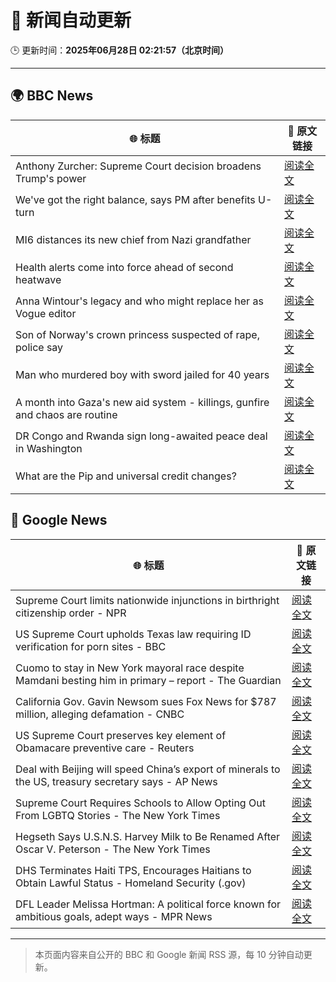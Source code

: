 # 🧠 新闻自动更新

🕒 更新时间：**2025年06月28日 02:21:57（北京时间）**

---

## 🌍 BBC News

| 🌐 标题 | 🔗 原文链接 |
|--------|-------------|
| Anthony Zurcher: Supreme Court decision broadens Trump's power | [阅读全文](https://www.bbc.com/news/articles/cj9velv7z4no) |
| We've got the right balance, says PM after benefits U-turn | [阅读全文](https://www.bbc.com/news/articles/cd78vyl3yvlo) |
| MI6 distances its new chief from Nazi grandfather | [阅读全文](https://www.bbc.com/news/articles/c0l406gpydgo) |
| Health alerts come into force ahead of second heatwave | [阅读全文](https://www.bbc.com/news/articles/cy4y8exrw0zo) |
| Anna Wintour's legacy and who might replace her as Vogue editor | [阅读全文](https://www.bbc.com/news/articles/c3envvyvqydo) |
| Son of Norway's crown princess suspected of rape, police say | [阅读全文](https://www.bbc.com/news/articles/cyvjqn2dg3eo) |
| Man who murdered boy with sword jailed for 40 years | [阅读全文](https://www.bbc.com/news/articles/cvg977nkl9xo) |
| A month into Gaza's new aid system - killings, gunfire and chaos are routine | [阅读全文](https://www.bbc.com/news/articles/cwygezz3gx7o) |
| DR Congo and Rwanda sign long-awaited peace deal in Washington | [阅读全文](https://www.bbc.com/news/articles/c1e0ggw7d43o) |
| What are the Pip and universal credit changes? | [阅读全文](https://www.bbc.com/news/articles/cj924xvzrr2o) |

## 📰 Google News

| 🌐 标题 | 🔗 原文链接 |
|--------|-------------|
| Supreme Court limits nationwide injunctions in birthright citizenship order - NPR | [阅读全文](https://news.google.com/rss/articles/CBMinAFBVV95cUxPdUEweG5GZ2FsUjFuR2RPb1o4MC1wU3hPQkxiNEJ3Y1ZRQlpBejctTTQ5ZlZyZlpIU3MzbTFWbjJtZnlPX2VhUVdiZmszRGhUSnlHcDR5SjBrQnRla0NLc2ZwUEwxbElFa2NiVEZESWE3WENURzRNR2xDcGQwcGZJRzFGdzdMM1h2UUEtcWpyY3pwS3JhUEFLX2FjU2Y?oc=5) |
| US Supreme Court upholds Texas law requiring ID verification for porn sites - BBC | [阅读全文](https://news.google.com/rss/articles/CBMiWkFVX3lxTFAtTjY2T1NDV0dXbjBkMnBSSGdKWWdVWlRXWkx4OEJ3SXRNWm9ZVGFweTJZVmY2WDltYVBZNGF2dUY2Qzhsc3FVMjRSTnIzaWotUDVEX0lmaGg5d9IBX0FVX3lxTFBmTV8yLTItX0VKczdoU2xqbDI4N1hoRnNOTGh1Y0djMzk1X2RFMHJXSWh0U0NtaUY2dlFnUWhFZHdvSVhTSTNrMko0YXBDSzVmMVZPWF80NFZCeWQ4XzVZ?oc=5) |
| Cuomo to stay in New York mayoral race despite Mamdani besting him in primary – report - The Guardian | [阅读全文](https://news.google.com/rss/articles/CBMiiAFBVV95cUxNN3gtM3BQOHpScFBrMFJhZUZNRjdlOVgyYXZfbzZ1N3doSzJnbU1URU1fdGM4bG4wMzdGUW90R3NYeFBMY3V2NUp5YlVtZUtJSDVFR3lnZ2FxZ1N3aWo1b1hfbThiN1Y1V0Z1Q19zMjBndF9Xc0otWnM1bkliSk9kZWdUZGNnbGht?oc=5) |
| California Gov. Gavin Newsom sues Fox News for $787 million, alleging defamation - CNBC | [阅读全文](https://news.google.com/rss/articles/CBMie0FVX3lxTE5tUkFEamtVOElRUURqSUpIR2llMDdhblp5cDJvYlAzZlplWnItczV4OFprUjFTRkFaZVZldFFNLWRPU29PdE1YeFV3a2Z5VEtMeG1aYldrempyVGgycEZRWTd4WDU2cGc3Rk55dFNvd0RYZkRNdXNxS0J6QdIBgAFBVV95cUxPMFk0YmFPUW5VYlZnRXFZWnJDQWMzSHJ5dVNPT1hjOWtQOGtVU0lfeXRRTTBLSHFDYmJtaFZyUW85bkY0RGszcGJPUWluSGI3NUljc2VNeUxRY3RhYUpFNWZkU2ZKVFRMTUhQTXpycXZEQVpXZDVkSUdXNi1KdFExcw?oc=5) |
| US Supreme Court preserves key element of Obamacare preventive care - Reuters | [阅读全文](https://news.google.com/rss/articles/CBMivAFBVV95cUxQd2o0amQ4ZE50S05GOGlnc3pnWjY1dm5KZ3BtRWFuaWhVbE1wdEFuRk05RFJSaWZDWVpUSG8zOFZXOTdCUEtrVzlRSE5Jb2RBSVlLbjFZbXlia3ozVFFIRXRkRUU5WmwxaEFJYUVUQWdfOFV3bzQxY1hoZE12SUxGZDR1UERyV0RvbHlJdE80SXlLdEI1V3BhbXV3ZVAyV2ZuZmFQQndYOUkwME5IbDlabU95QmRZdGl5YzlVSg?oc=5) |
| Deal with Beijing will speed China’s export of minerals to the US, treasury secretary says - AP News | [阅读全文](https://news.google.com/rss/articles/CBMilwFBVV95cUxPQngtRjJNbFhFLUJNMUpmOFJxWkYyTkNYVGdUQ0REVFFsYTE4b3FIZm1ObFZIT1dDOEVfSy10TE5JbUhvZkxMdmMwcmgtZVRfcEh4eGFUblRWNTdwUkdQTTJlb2hFV29TbXY1UmpNV0NEd3gzUGd2NmlnY1FsR1EtdEpNcUg4cUFwNWR3TVc4dTh5R2dkeWxF?oc=5) |
| Supreme Court Requires Schools to Allow Opting Out From LGBTQ Stories - The New York Times | [阅读全文](https://news.google.com/rss/articles/CBMigwFBVV95cUxOSmJTcVJhekVGeDRwUTFza1RrRzUyakFNRGVTMWxUV2p1X0ptLU1wTXVwSFhNcDFZWE1XclBubXhHbnI2X0xFYVZocjk2TlVReTNFQ1g1ZHYwbXhOaWdWYnJ1X0VkLWpUYWFWWmlOQ2JqTm9ta2liNW1XSlhGcURNU2lBSQ?oc=5) |
| Hegseth Says U.S.N.S. Harvey Milk to Be Renamed After Oscar V. Peterson - The New York Times | [阅读全文](https://news.google.com/rss/articles/CBMilgFBVV95cUxPZms4NkxTLUl1MERYaGQ0UkJhYWl3MEt1OXNiemI1RGtlRmNpUjBja2M1Z0l6dWNMSENpaTRoc24tMV9XMHNJdmlKYUFOdE9UYURMUWxzTFVoN2tTR282Vk4xelFueks0QVgtVmttTGlxRzJMV2N0Sl85Nlo4ODRLMUd1enMwU19vY3dZNDhVNk1ST1IzTWc?oc=5) |
| DHS Terminates Haiti TPS, Encourages Haitians to Obtain Lawful Status - Homeland Security (.gov) | [阅读全文](https://news.google.com/rss/articles/CBMiowFBVV95cUxQU0FUZXppZEt0cTBDSnQ0UE45R3c0TFBheGpBSWZUMS1rSnNBNkwwQ21LX2hmYkttS0w4ZFdEUV9SX25JTGN6T1J0NlMtQVJ3dTZER0dtWW91eldmZ0V6Tkk3YWNWem1YODFYN1dVY1J3UlNLdHUwNGFwZ3paUF94aHBGc2NKdUNpWXZaVDJ4RHJSZUNuQk1taFo4WFEzMk5OMWRn?oc=5) |
| DFL Leader Melissa Hortman: A political force known for ambitious goals, adept ways - MPR News | [阅读全文](https://news.google.com/rss/articles/CBMiowFBVV95cUxPeU5HTWtGM29iVmk5THcycHBVUWpxMXg5OUJDZFRMb2s0UXNjY0VkNWtYdmFaLVVpVzBBUFg5SlZFeGxiRndBeXFsS0J3bFA1SGtaY19QQ3NldG5yV2x2NTJXRFRhNGxNTlp6SFEzR0twemJaTGM3OG5zZEFWYmtyZVNiV2VtVXI5SWs4NUEyckZmbEdoVzlkUEp5SFVmVGlzc3M0?oc=5) |

---
> 本页面内容来自公开的 BBC 和 Google 新闻 RSS 源，每 10 分钟自动更新。